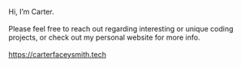 Hi, I’m Carter. <br><br>
Please feel free to reach out regarding interesting or unique coding projects, or check out my personal website for more info. <br><br>
https://carterfaceysmith.tech
